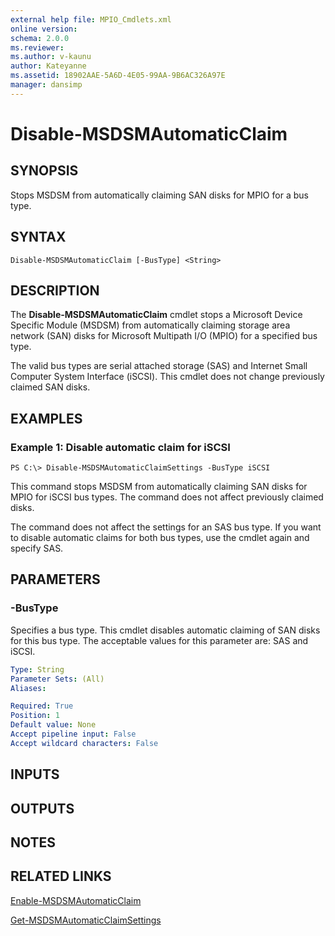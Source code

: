 ```yaml
---
external help file: MPIO_Cmdlets.xml
online version: 
schema: 2.0.0
ms.reviewer:
ms.author: v-kaunu
author: Kateyanne
ms.assetid: 18902AAE-5A6D-4E05-99AA-9B6AC326A97E
manager: dansimp
---
```


# Disable-MSDSMAutomaticClaim

## SYNOPSIS
Stops MSDSM from automatically claiming SAN disks for MPIO for a bus type.

## SYNTAX

```
Disable-MSDSMAutomaticClaim [-BusType] <String>
```

## DESCRIPTION
The **Disable-MSDSMAutomaticClaim** cmdlet stops a Microsoft Device Specific Module (MSDSM) from automatically claiming storage area network (SAN) disks for Microsoft Multipath I/O (MPIO) for a specified bus type.

The valid bus types are serial attached storage (SAS) and Internet Small Computer System Interface (iSCSI).
This cmdlet does not change previously claimed SAN disks.

## EXAMPLES

### Example 1: Disable automatic claim for iSCSI
```
PS C:\> Disable-MSDSMAutomaticClaimSettings -BusType iSCSI
```

This command stops MSDSM from automatically claiming SAN disks for MPIO for iSCSI bus types.
The command does not affect previously claimed disks.

The command does not affect the settings for an SAS bus type.
If you want to disable automatic claims for both bus types, use the cmdlet again and specify SAS.

## PARAMETERS

### -BusType
Specifies a bus type.
This cmdlet disables automatic claiming of SAN disks for this bus type.
The acceptable values for this parameter are: SAS and iSCSI.

```yaml
Type: String
Parameter Sets: (All)
Aliases: 

Required: True
Position: 1
Default value: None
Accept pipeline input: False
Accept wildcard characters: False
```

## INPUTS

## OUTPUTS

## NOTES

## RELATED LINKS

[Enable-MSDSMAutomaticClaim](./Enable-MSDSMAutomaticClaim.md)

[Get-MSDSMAutomaticClaimSettings](./Get-MSDSMAutomaticClaimSettings.md)

